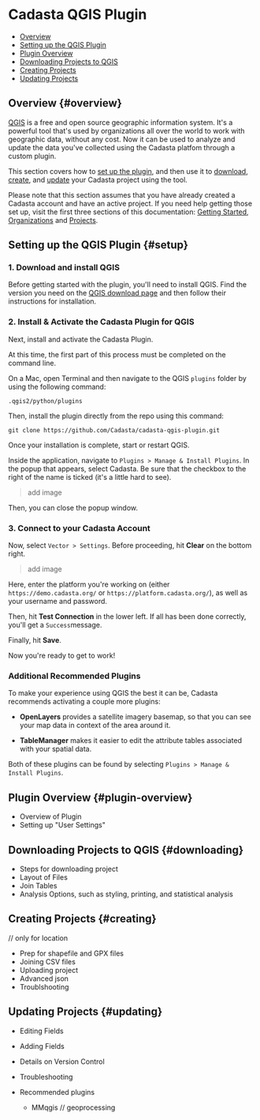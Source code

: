 # Cadasta QGIS Plugin

* [Overview](#overview})
* [Setting up the QGIS Plugin](#setup)
* [Plugin Overview](#plugin-overview)
* [Downloading Projects to QGIS](#downloading)
* [Creating Projects](#creating)
* [Updating Projects](#updating)


## Overview {#overview}

[QGIS](http://www.qgis.org/en/site/) is a free and open source geographic information system. It's a powerful tool that's used by organizations all over the world to work with geographic data, without any cost. Now it can be used to analyze and update the data you've collected using the Cadasta platfom through a custom plugin. 

This section covers how to [set up the plugin](#setup), and then use it to [download](downloading), [create](#creating), and [update](#updating) your Cadasta project using the tool.

Please note that this section assumes that you have already created a Cadasta account and have an active project. If you need help getting those set up, visit the first three sections of this documentation: [Getting Started](01-gettingstarted.md), [Organizations](02-organizations.md) and [Projects](03-projects.md).


## Setting up the QGIS Plugin {#setup}

### 1. Download and install QGIS

Before getting started with the plugin, you'll need to install QGIS. Find the version you need on the <a href="http://www.qgis.org/en/site/forusers/download.html" target="_blank">QGIS download page</a> and then follow their instructions for installation. 


### 2. Install & Activate the Cadasta Plugin for QGIS

Next, install and activate the Cadasta Plugin. 

At this time, the first part of this process must be completed on the command line. 

On a Mac, open Terminal and then navigate to the QGIS `plugins` folder by using the following command:

```
.qgis2/python/plugins
```

Then, install the plugin directly from the repo using this command:

```
git clone https://github.com/Cadasta/cadasta-qgis-plugin.git
```

Once your installation is complete, start or restart QGIS.

Inside the application, navigate to `Plugins > Manage & Install Plugins`. In the popup that appears, select Cadasta. Be sure that the checkbox to the right of the name is ticked (it's a little hard to see).

> add image

Then, you can close the popup window. 

### 3. Connect to your Cadasta Account

Now, select `Vector > Settings`. Before proceeding, hit **Clear** on the bottom right. 

> add image

Here, enter the platform you're working on (either `https://demo.cadasta.org/` or `https://platform.cadasta.org/`), as well as your username and password. 

Then, hit **Test Connection** in the lower left. If all has been done correctly, you'll get a `Success`message. 

Finally, hit **Save**.

Now you're ready to get to work!

### Additional Recommended Plugins

To make your experience using QGIS the best it can be, Cadasta recommends activating a couple more plugins:

* **OpenLayers** provides a satellite imagery basemap, so that you can see your map data in context of the area around it. 

* **TableManager** makes it easier to edit the attribute tables associated with your spatial data. 

Both of these plugins can be found by selecting `Plugins > Manage & Install Plugins`.


## Plugin Overview {#plugin-overview}
* Overview of Plugin
* Setting up "User Settings"


## Downloading Projects to QGIS {#downloading}

* Steps for downloading project
* Layout of Files
* Join Tables
* Analysis Options, such as styling, printing, and statistical analysis



## Creating Projects {#creating}

// only for location

* Prep for shapefile and GPX files
* Joining CSV files
* Uploading project
* Advanced json
* Troublshooting

## Updating Projects {#updating}

* Editing Fields
* Adding Fields
* Details on Version Control
* Troubleshooting

* Recommended plugins
	* MMqgis // geoprocessing